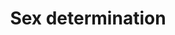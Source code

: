 ---
annotations:
- id: PW:0000003
  parent: signaling pathway
  type: Pathway Ontology
  value: signaling pathway
authors:
- MartijnVanIersel
- MaintBot
- Lindarieswijk
citedin:
- link: PMC7518185
  title: Predictive models for stage and risk classification in head and neck squamous
    cell carcinoma (HNSCC) (2020)
description: Based on wormbook chapter.
last-edited: 2016-07-25
organisms:
- Caenorhabditis elegans
redirect_from:
- /index.php/Pathway:WP291
- /instance/WP291
- /instance/WP291_rr87661
revision: r87661
schema-jsonld:
- '@context': https://schema.org/
  '@id': https://wikipathways.github.io/pathways/WP291.html
  '@type': Dataset
  creator:
    '@type': Organization
    name: WikiPathways
  description: Based on wormbook chapter.
  keywords:
  - fem-1
  - fem-2
  - fem-3
  - fox-1
  - her-1
  - sdc-1
  - sdc-2
  - sdc-3
  - sea-1
  - sea-2
  - sea-3
  - sel-10
  - sex-1
  - tra-1
  - tra-2
  - tra-3
  - xol-1
  license: CC0
  name: Sex determination
seo: CreativeWork
title: Sex determination
wpid: WP291
---
